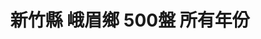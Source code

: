 ---
title: "新竹縣 峨眉鄉 500盤 所有年份"
keywords:
  - 美食競賽
  - 台灣美食
  - 美食精選
datePublished: "2025-06-30"
dateModified: "2025-07-01"
city: "新竹縣"
district: "峨眉鄉"
award: "500盤"
year: "所有年份"
page: 1
count: 1

restaurants:
  - name: "悅鄉田園"
    city: "新竹縣"
    district: "峨眉鄉"
    address: "新竹縣峨眉鄉竹49鄉道"
    phone: "035800576"
    geo: "24.685387154382493, 121.01047050321395"
    google_map: "https://maps.app.goo.gl/wD4hkeVqwrR5Yc8G9"
    footinder: "https://footinder.com.tw/%E6%96%B0%E7%AB%B9%E7%B8%A3%E5%B3%A8%E7%9C%89%E9%84%89/74805/"
    official: "https://www.facebook.com/profile.php?id=100057145193264"
    award:
    - name: "500盤"
      year: "2024"
---